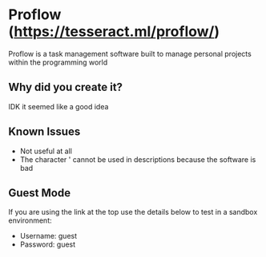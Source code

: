 # Proflow (https://tesseract.ml/proflow/)
Proflow is a task management software built to manage personal projects within the programming world
## Why did you create it?
IDK it seemed like a good idea
## Known Issues
- Not useful at all
- The character ' cannot be used in descriptions because the software is bad
## Guest Mode
If you are using the link at the top use the details below to test in a sandbox environment:
- Username: guest
- Password: guest
